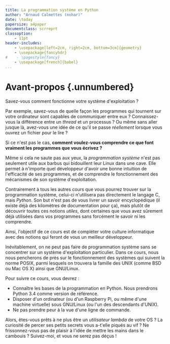 ```yaml
---
title: La programmation système en Python
author: "Arnaud Calmettes (nohar)"
date: \today
papersize: a4paper
documentclass: scrreprt
classoption:
    - 11pt
header-includes:
    - \usepackage[left=2cm, right=2cm, bottom=3cm]{geometry}
    - \usepackage{fancyhdr}
#    - \pagestyle{fancy}
    - \usepackage[french]{babel}
...
```


# Avant-propos {.unnumbered}

Savez-vous comment fonctionne votre système d'exploitation ?

Par exemple, savez-vous de quelle façon les programmes qui tournent sur votre
ordinateur sont capables de communiquer entre eux ? Connaissez-vous la
différence entre un *thread* et un processus ? Ou même sans aller jusque là,
avez-vous une idée de ce qu'il se passe *réellement* lorsque vous ouvrez un
fichier pour le lire ?

Si ce n'est pas le cas, **comment voulez-vous comprendre ce que font vraiment
les programmes que vous écrivez ?**

Même si cela ne saute pas aux yeux, la *programmation système* n'est pas
seulement utile aux barbus qui bidouillent leur Linux dans une cave. Elle
permet à n'importe quel développeur d'avoir une bonne intuition de l'efficacité
de ses programmes, et de comprendre le fonctionnement des mécanismes
de son système d'exploitation.

Contrairement à tous les autres cours que vous pourrez trouver sur la
programmation système, celui-ci n'utilisera pas directement le langage C, mais
*Python*. Son but n'est pas de vous livrer un savoir encyclopédique (il existe
déjà des kilomètres de documentation pour ça), mais plutôt de découvrir toutes
ces notions *utiles*, dont certaines que vous avez sûrement déjà utilisées dans
vos programmes sans forcément le savoir ni les comprendre.

Ainsi, l'objectif de ce cours est de compléter votre culture informatique avec
des notions qui feront de vous un meilleur développeur.

Inévitablement, on ne peut pas faire de programmation système sans se
concentrer sur un système d'exploitation particulier. Dans ce cours, nous nous
pencherons de près sur le fonctionnement des systèmes qui suivent la norme
POSIX, parmi lesquels on trouvera la famille des UNIX (comme BSD ou Mac OS X)
ainsi que GNU/Linux.

Pour suivre ce cours, vous devrez :

* Connaître les bases de la programmation en Python. Nous prendrons Python 3.4
  comme version de référence.
* Disposer d'un ordinateur (ou d'un Raspberry Pi, ou même d'une machine
  virtuelle) sous GNU/Linux (ou l'un des descendants d'UNIX).
* Ne pas prendre peur à la vue d'une ligne de commande.

Alors, êtes-vous prêts à ne plus être un *utilisateur lambda* de votre OS ? La
curiosité de percer ses petits secrets vous a-t'elle piqués au vif ? Ne
frissonnez-vous pas de plaisir à l'idée de mettre les mains dans le cambouis ?
Suivez-moi, et vous ne serez pas déçus !
